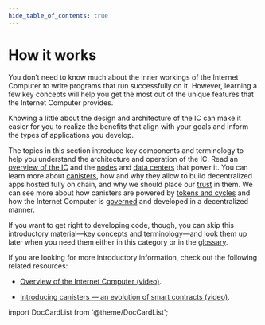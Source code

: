 ```yaml
---
hide_table_of_contents: true
---
```


# How it works

You don’t need to know much about the inner workings of the Internet Computer to write programs that run successfully on it. However, learning a few key concepts will help you get the most out of the unique features that the Internet Computer provides.

Knowing a little about the design and architecture of the IC can make it easier for you to realize the benefits that align with your goals and inform the types of applications you develop.

The topics in this section introduce key components and terminology to help you understand the architecture and operation of the IC. Read an [overview of the IC](./what-is-IC.md) and the [nodes](./nodes-subnets.md) and [data centers](./data-centers.md) that power it. You can learn more about [canisters](./canisters-code.md), how and why they allow to build decentralized apps hosted fully on chain, and why we should place our [trust](./trust-in-canisters.md) in them. We can see more about how canisters are powered by [tokens and cycles](tokens-cycles.md) and how the Internet Computer is [governed](./governance.md) and developed in a decentralized manner.

If you want to get right to developing code, though, you can skip this introductory material—key concepts and terminology—and look them up later when you need them either in this category or in the [glossary](/docs/references/glossary.md).

If you are looking for more introductory information, check out the following related resources:

- [Overview of the Internet Computer (video)](https://www.youtube.com/watch?v=XgsOKP224Zw).

- [Introducing canisters — an evolution of smart contracts (video)](https://www.youtube.com/watch?v=LKpGuBOXxtQ).

import DocCardList from '@theme/DocCardList';

<DocCardList />